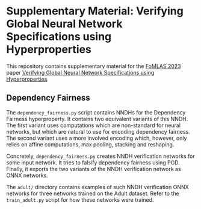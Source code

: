 # Supplementary Material: Verifying Global Neural Network Specifications using Hyperproperties
 
This repository contains supplementary material for the [FoMLAS 2023](https://fomlas2023.wixsite.com/fomlas2023) paper [Verifying Global Neural Network Specifications using Hyperproperties](https://arxiv.org/abs/2306.12495).

## Dependency Fairness

The `dependency_fairness.py` script contains NNDHs for the Dependency Fairness hyperproperty.
It contains two equivalent variants of this NNDH. 
The first variant uses computations which are non-standard for neural networks, but which
are natural to use for encoding dependency fairness.
The second variant uses a more involved encoding which, however, only relies on
affine computations, max pooling, stacking and reshaping.

Concretely, `dependency_fairness.py` creates NNDH verification networks for
some input network. It tries to falsify dependency fairness using PGD.
Finally, it exports the two variants of the NNDH verification network as ONNX networks.

The `adult/` directory contains examples of such NNDH verification ONNX networks for three
networks trained on the Adult dataset. 
Refer to the `train_adult.py` script for how these networks were trained. 


